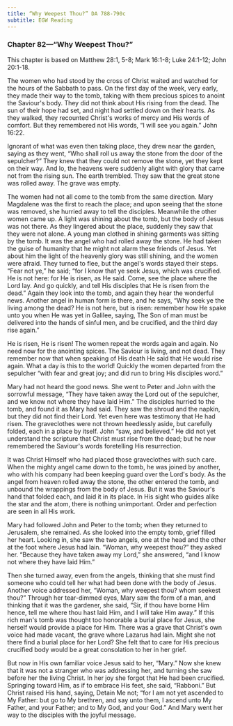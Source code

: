 ```yaml
---
title: “Why Weepest Thou?” DA 788-790c
subtitle: EGW Reading
---
```


### Chapter 82—“Why Weepest Thou?”

This chapter is based on Matthew 28:1, 5-8; Mark 16:1-8; Luke 24:1-12; John 20:1-18.

The women who had stood by the cross of Christ waited and watched for the hours of the Sabbath to pass. On the first day of the week, very early, they made their way to the tomb, taking with them precious spices to anoint the Saviour's body. They did not think about His rising from the dead. The sun of their hope had set, and night had settled down on their hearts. As they walked, they recounted Christ's works of mercy and His words of comfort. But they remembered not His words, “I will see you again.” John 16:22.

Ignorant of what was even then taking place, they drew near the garden, saying as they went, “Who shall roll us away the stone from the door of the sepulcher?” They knew that they could not remove the stone, yet they kept on their way. And lo, the heavens were suddenly alight with glory that came not from the rising sun. The earth trembled. They saw that the great stone was rolled away. The grave was empty.

The women had not all come to the tomb from the same direction. Mary Magdalene was the first to reach the place; and upon seeing that the stone was removed, she hurried away to tell the disciples. Meanwhile the other women came up. A light was shining about the tomb, but the body of Jesus was not there. As they lingered about the place, suddenly they saw that they were not alone. A young man clothed in shining garments was sitting by the tomb. It was the angel who had rolled away the stone. He had taken the guise of humanity that he might not alarm these friends of Jesus. Yet about him the light of the heavenly glory was still shining, and the women were afraid. They turned to flee, but the angel's words stayed their steps. “Fear not ye,” he said; “for I know that ye seek Jesus, which was crucified. He is not here: for He is risen, as He said. Come, see the place where the Lord lay. And go quickly, and tell His disciples that He is risen from the dead.” Again they look into the tomb, and again they hear the wonderful news. Another angel in human form is there, and he says, “Why seek ye the living among the dead? He is not here, but is risen: remember how He spake unto you when He was yet in Galilee, saying, The Son of man must be delivered into the hands of sinful men, and be crucified, and the third day rise again.”

He is risen, He is risen! The women repeat the words again and again. No need now for the anointing spices. The Saviour is living, and not dead. They remember now that when speaking of His death He said that He would rise again. What a day is this to the world! Quickly the women departed from the sepulcher “with fear and great joy; and did run to bring His disciples word.”

Mary had not heard the good news. She went to Peter and John with the sorrowful message, “They have taken away the Lord out of the sepulcher, and we know not where they have laid Him.” The disciples hurried to the tomb, and found it as Mary had said. They saw the shroud and the napkin, but they did not find their Lord. Yet even here was testimony that He had risen. The graveclothes were not thrown heedlessly aside, but carefully folded, each in a place by itself. John “saw, and believed.” He did not yet understand the scripture that Christ must rise from the dead; but he now remembered the Saviour's words foretelling His resurrection.

It was Christ Himself who had placed those graveclothes with such care. When the mighty angel came down to the tomb, he was joined by another, who with his company had been keeping guard over the Lord's body. As the angel from heaven rolled away the stone, the other entered the tomb, and unbound the wrappings from the body of Jesus. But it was the Saviour's hand that folded each, and laid it in its place. In His sight who guides alike the star and the atom, there is nothing unimportant. Order and perfection are seen in all His work.

Mary had followed John and Peter to the tomb; when they returned to Jerusalem, she remained. As she looked into the empty tomb, grief filled her heart. Looking in, she saw the two angels, one at the head and the other at the foot where Jesus had lain. “Woman, why weepest thou?” they asked her. “Because they have taken away my Lord,” she answered, “and I know not where they have laid Him.”

Then she turned away, even from the angels, thinking that she must find someone who could tell her what had been done with the body of Jesus. Another voice addressed her, “Woman, why weepest thou? whom seekest thou?” Through her tear-dimmed eyes, Mary saw the form of a man, and thinking that it was the gardener, she said, “Sir, if thou have borne Him hence, tell me where thou hast laid Him, and I will take Him away.” If this rich man's tomb was thought too honorable a burial place for Jesus, she herself would provide a place for Him. There was a grave that Christ's own voice had made vacant, the grave where Lazarus had lain. Might she not there find a burial place for her Lord? She felt that to care for His precious crucified body would be a great consolation to her in her grief.

But now in His own familiar voice Jesus said to her, “Mary.” Now she knew that it was not a stranger who was addressing her, and turning she saw before her the living Christ. In her joy she forgot that He had been crucified. Springing toward Him, as if to embrace His feet, she said, “Rabboni.” But Christ raised His hand, saying, Detain Me not; “for I am not yet ascended to My Father: but go to My brethren, and say unto them, I ascend unto My Father, and your Father; and to My God, and your God.” And Mary went her way to the disciples with the joyful message.